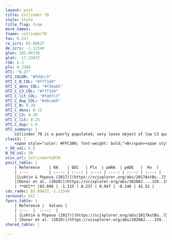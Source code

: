 ```yaml
---
layout: post
title: Collinder 70
style: style
title_flag: true
more_names: 
fname: collinder70
fov: 0.217
ra_icrs: 83.89627
de_icrs: -1.11549
glon: 205.06736
glat: -17.33072
r50: 6.5
plx: 0.2369
UTI: "0.27"
UTI_COLOR: "#fddcc5"
UTI_C_N_COL: "#fff1d4"
UTI_C_dens_COL: "#f3bab5"
UTI_C_C3_COL: "#fff1d4"
UTI_C_lit_COL: "#fdd7c3"
UTI_C_dup_COL: "#a6cab9"
UTI_C_N: 0.38
UTI_C_dens: 0.12
UTI_C_C3: 0.38
UTI_C_lit: 0.25
UTI_C_dup: 1.0
UTI_summary: |
    Collinder 70 is a poorly populated, very loose object of low C3 quality. It is poorly studied in the literature.
class3: |
    <span style="color: #FFC300; font-weight: bold;">B</span><span style="color: red; font-weight: bold;">C</span>
r_50_val: 6.5
N_50_val: 38
scix_url: Collinder%2070
posit_table: |
    | Reference    | RA    | DEC   | Plx  | pmRA  | pmDE   |  Rv  |
    | :---         | :---: | :---: | :---: | :---: | :---: | :---: |
    |[Loktin & Popova (2017)](https://scixplorer.org/abs/2017AstBu..72..257L) | 83.88 | -1.099 | -- | 0.15 | -0.7 | 19.9 |
    |[Donor et al. (2020)](https://scixplorer.org/abs/2020AJ....159..199D) | 83.948 | -0.88 | -- | 1.77 | -0.92 | 20.3 |
    | **UCC** |83.896 | -1.115 | 0.237 | 0.947 | -0.246 | 41.52 | 
cds_radec: 83.89627,-1.11549
carousel: UCC
fpars_table: |
    | Reference |  Values |
    | :---  |  :---:  |
    | [Loktin & Popova (2017)](https://scixplorer.org/abs/2017AstBu..72..257L) | `E(B-V)=0.042, Dmod=7.92, logt=6.98` |
    | [Donor et al. (2020)](https://scixplorer.org/abs/2020AJ....159..199D) | `Fe/H=-0.1` |
shared_table: |
    
---
```

